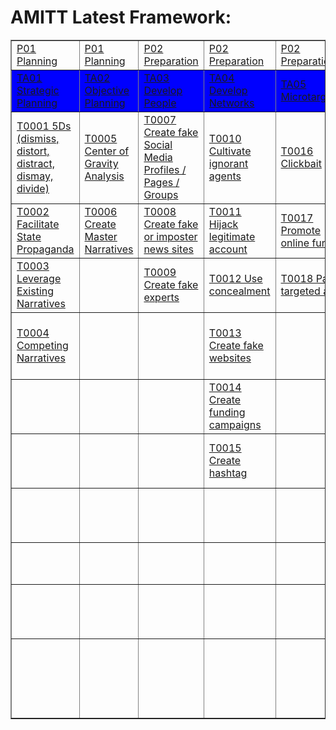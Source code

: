 # AMITT Latest Framework:

<table border="1">
<tr>
<td><a href="phases/P01.md">P01 Planning</a></td>
<td><a href="phases/P01.md">P01 Planning</a></td>
<td><a href="phases/P02.md">P02 Preparation</a></td>
<td><a href="phases/P02.md">P02 Preparation</a></td>
<td><a href="phases/P02.md">P02 Preparation</a></td>
<td><a href="phases/P02.md">P02 Preparation</a></td>
<td><a href="phases/P02.md">P02 Preparation</a></td>
<td><a href="phases/P03.md">P03 Execution</a></td>
<td><a href="phases/P03.md">P03 Execution</a></td>
<td><a href="phases/P03.md">P03 Execution</a></td>
<td><a href="phases/P03.md">P03 Execution</a></td>
<td><a href="phases/P04.md">P04 Evaluation</a></td>
</tr>
<tr style="background-color:blue;color:white;">
<td><a href="tactics/TA01.md">TA01 Strategic Planning</a></td>
<td><a href="tactics/TA02.md">TA02 Objective Planning</a></td>
<td><a href="tactics/TA03.md">TA03 Develop People</a></td>
<td><a href="tactics/TA04.md">TA04 Develop Networks</a></td>
<td><a href="tactics/TA05.md">TA05 Microtargeting</a></td>
<td><a href="tactics/TA06.md">TA06 Develop Content</a></td>
<td><a href="tactics/TA07.md">TA07 Channel Selection</a></td>
<td><a href="tactics/TA08.md">TA08 Pump Priming</a></td>
<td><a href="tactics/TA09.md">TA09 Exposure</a></td>
<td><a href="tactics/TA10.md">TA10 Go Physical</a></td>
<td><a href="tactics/TA11.md">TA11 Persistence</a></td>
<td><a href="tactics/TA12.md">TA12 Measure Effectiveness</a></td>
</tr>
<tr>
<td><a href="techniques/T0001.md">T0001 5Ds (dismiss, distort, distract, dismay, divide)</a></td>
<td><a href="techniques/T0005.md">T0005 Center of Gravity Analysis</a></td>
<td><a href="techniques/T0007.md">T0007 Create fake Social Media Profiles / Pages / Groups</a></td>
<td><a href="techniques/T0010.md">T0010 Cultivate ignorant agents</a></td>
<td><a href="techniques/T0016.md">T0016 Clickbait</a></td>
<td><a href="techniques/T0019.md">T0019 Generate information pollution</a></td>
<td><a href="techniques/T0029.md">T0029 Manipulate online polls</a></td>
<td><a href="techniques/T0039.md">T0039 Bait legitimate influencers</a></td>
<td><a href="techniques/T0047.md">T0047 Muzzle social media as a political force</a></td>
<td><a href="techniques/T0057.md">T0057 Organise remote rallies and events</a></td>
<td><a href="techniques/T0058.md">T0058 Legacy web content</a></td>
<td> </td>
</tr>
<tr>
<td><a href="techniques/T0002.md">T0002 Facilitate State Propaganda</a></td>
<td><a href="techniques/T0006.md">T0006 Create Master Narratives</a></td>
<td><a href="techniques/T0008.md">T0008 Create fake or imposter news sites</a></td>
<td><a href="techniques/T0011.md">T0011 Hijack legitimate account</a></td>
<td><a href="techniques/T0017.md">T0017 Promote online funding</a></td>
<td><a href="techniques/T0020.md">T0020 Trial content</a></td>
<td><a href="techniques/T0030.md">T0030 Backstop personas</a></td>
<td><a href="techniques/T0040.md">T0040 Demand unsurmountable proof</a></td>
<td><a href="techniques/T0048.md">T0048 Cow online opinion leaders</a></td>
<td><a href="techniques/T0061.md">T0061 Sell merchandising</a></td>
<td><a href="techniques/T0059.md">T0059 Play the long game</a></td>
<td> </td>
</tr>
<tr>
<td><a href="techniques/T0003.md">T0003 Leverage Existing Narratives</a></td>
<td> </td>
<td><a href="techniques/T0009.md">T0009 Create fake experts</a></td>
<td><a href="techniques/T0012.md">T0012 Use concealment</a></td>
<td><a href="techniques/T0018.md">T0018 Paid targeted ads</a></td>
<td><a href="techniques/T0021.md">T0021 Memes</a></td>
<td><a href="techniques/T0031.md">T0031 YouTube</a></td>
<td><a href="techniques/T0041.md">T0041 Deny involvement</a></td>
<td><a href="techniques/T0049.md">T0049 Flooding</a></td>
<td> </td>
<td><a href="techniques/T0060.md">T0060 Continue to amplify</a></td>
<td> </td>
</tr>
<tr>
<td><a href="techniques/T0004.md">T0004 Competing Narratives</a></td>
<td> </td>
<td> </td>
<td><a href="techniques/T0013.md">T0013 Create fake websites</a></td>
<td> </td>
<td><a href="techniques/T0022.md">T0022 Conspiracy narratives</a></td>
<td><a href="techniques/T0032.md">T0032 Reddit</a></td>
<td><a href="techniques/T0042.md">T0042 Kernel of Truth</a></td>
<td><a href="techniques/T0050.md">T0050 Cheerleading domestic social media ops</a></td>
<td> </td>
<td> </td>
<td> </td>
</tr>
<tr>
<td> </td>
<td> </td>
<td> </td>
<td><a href="techniques/T0014.md">T0014 Create funding campaigns</a></td>
<td> </td>
<td><a href="techniques/T0023.md">T0023 Distort facts</a></td>
<td><a href="techniques/T0033.md">T0033 Instagram</a></td>
<td><a href="techniques/T0043.md">T0043 Use SMS/ WhatsApp/ Chat apps</a></td>
<td><a href="techniques/T0051.md">T0051 Fabricate social media comment</a></td>
<td> </td>
<td> </td>
<td> </td>
</tr>
<tr>
<td> </td>
<td> </td>
<td> </td>
<td><a href="techniques/T0015.md">T0015 Create hashtag</a></td>
<td> </td>
<td><a href="techniques/T0024.md">T0024 Create fake videos and images</a></td>
<td><a href="techniques/T0034.md">T0034 LinkedIn</a></td>
<td><a href="techniques/T0044.md">T0044 Seed distortions</a></td>
<td><a href="techniques/T0052.md">T0052 Tertiary sites amplify news</a></td>
<td> </td>
<td> </td>
<td> </td>
</tr>
<tr>
<td> </td>
<td> </td>
<td> </td>
<td> </td>
<td> </td>
<td><a href="techniques/T0025.md">T0025 Leak altered documents</a></td>
<td><a href="techniques/T0035.md">T0035 Pinterest</a></td>
<td><a href="techniques/T0045.md">T0045 Use fake experts</a></td>
<td><a href="techniques/T0053.md">T0053 Twitter trolls amplify and manipulate</a></td>
<td> </td>
<td> </td>
<td> </td>
</tr>
<tr>
<td> </td>
<td> </td>
<td> </td>
<td> </td>
<td> </td>
<td><a href="techniques/T0026.md">T0026 Create fake research</a></td>
<td><a href="techniques/T0036.md">T0036 WhatsApp</a></td>
<td><a href="techniques/T0046.md">T0046 Search Engine Optimization</a></td>
<td><a href="techniques/T0054.md">T0054 Twitter bots amplify</a></td>
<td> </td>
<td> </td>
<td> </td>
</tr>
<tr>
<td> </td>
<td> </td>
<td> </td>
<td> </td>
<td> </td>
<td><a href="techniques/T0027.md">T0027 Adapt existing narratives</a></td>
<td><a href="techniques/T0037.md">T0037 Facebook</a></td>
<td> </td>
<td><a href="techniques/T0055.md">T0055 Use hashtag</a></td>
<td> </td>
<td> </td>
<td> </td>
</tr>
<tr>
<td> </td>
<td> </td>
<td> </td>
<td> </td>
<td> </td>
<td><a href="techniques/T0028.md">T0028 Create competing narratives</a></td>
<td><a href="techniques/T0038.md">T0038 Twitter</a></td>
<td> </td>
<td><a href="techniques/T0056.md">T0056 Dedicated channels disseminate information pollution</a></td>
<td> </td>
<td> </td>
<td> </td>
</tr>
<tr>
</tr>
</table>
